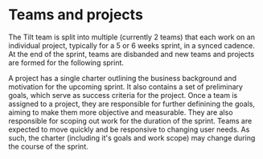 # Teams and projects

The Tilt team is split into multiple (currently 2 teams) that each work on an individual project, typically for a 5 or 6 weeks sprint, in a synced cadence. At the end of the sprint, teams are disbanded and new teams and projects are formed for the following sprint.

A project has a single charter outlining the business background and motivation for the upcoming sprint. It also contains a set of preliminary goals, which serve as success criteria for the project. Once a team is assigned to a project, they are responsible for further definining the goals, aiming to make them more objective and measurable. They are also responsible for scoping out work for the duration of the sprint. Teams are expected to move quickly and be responsive to changing user needs. As such, the charter (including it's goals and work scope) may change during the course of the sprint.

